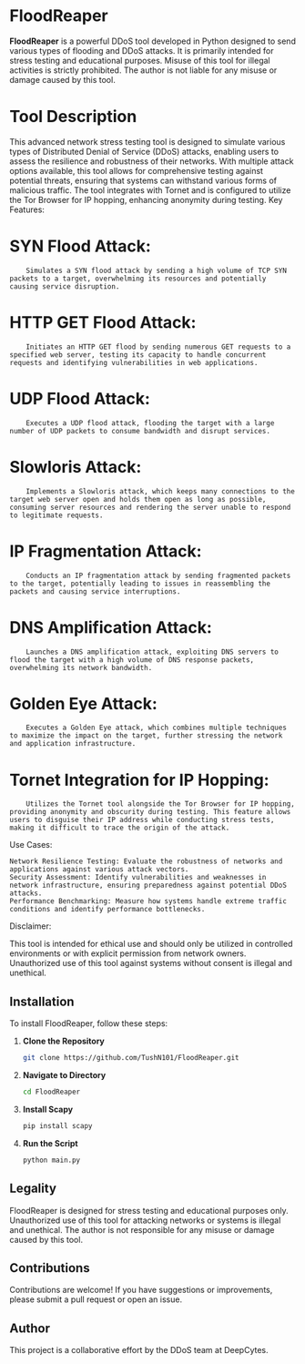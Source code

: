 # FloodReaper

**FloodReaper** is a powerful DDoS tool developed in Python designed to send various types of flooding and DDoS attacks. It is primarily intended for stress testing and educational purposes. Misuse of this tool for illegal activities is strictly prohibited. The author is not liable for any misuse or damage caused by this tool.

# Tool Description

This advanced network stress testing tool is designed to simulate various types of Distributed Denial of Service (DDoS) attacks, enabling users to assess the resilience and robustness of their networks. With multiple attack options available, this tool allows for comprehensive testing against potential threats, ensuring that systems can withstand various forms of malicious traffic. The tool integrates with Tornet and is configured to utilize the Tor Browser for IP hopping, enhancing anonymity during testing.
Key Features:

   # SYN Flood Attack:
        Simulates a SYN flood attack by sending a high volume of TCP SYN packets to a target, overwhelming its resources and potentially causing service disruption.

   # HTTP GET Flood Attack:
        Initiates an HTTP GET flood by sending numerous GET requests to a specified web server, testing its capacity to handle concurrent requests and identifying vulnerabilities in web applications.

   #  UDP Flood Attack:
        Executes a UDP flood attack, flooding the target with a large number of UDP packets to consume bandwidth and disrupt services.

   # Slowloris Attack:
        Implements a Slowloris attack, which keeps many connections to the target web server open and holds them open as long as possible, consuming server resources and rendering the server unable to respond to legitimate requests.

   # IP Fragmentation Attack:
        Conducts an IP fragmentation attack by sending fragmented packets to the target, potentially leading to issues in reassembling the packets and causing service interruptions.

   # DNS Amplification Attack:
        Launches a DNS amplification attack, exploiting DNS servers to flood the target with a high volume of DNS response packets, overwhelming its network bandwidth.

   # Golden Eye Attack:
        Executes a Golden Eye attack, which combines multiple techniques to maximize the impact on the target, further stressing the network and application infrastructure.

   # Tornet Integration for IP Hopping:
        Utilizes the Tornet tool alongside the Tor Browser for IP hopping, providing anonymity and obscurity during testing. This feature allows users to disguise their IP address while conducting stress tests, making it difficult to trace the origin of the attack.

Use Cases:

    Network Resilience Testing: Evaluate the robustness of networks and applications against various attack vectors.
    Security Assessment: Identify vulnerabilities and weaknesses in network infrastructure, ensuring preparedness against potential DDoS attacks.
    Performance Benchmarking: Measure how systems handle extreme traffic conditions and identify performance bottlenecks.

Disclaimer:

This tool is intended for ethical use and should only be utilized in controlled environments or with explicit permission from network owners. Unauthorized use of this tool against systems without consent is illegal and unethical.

## Installation

To install FloodReaper, follow these steps:

1. **Clone the Repository**

   ```bash
   git clone https://github.com/TushN101/FloodReaper.git

2. **Navigate to Directory**
   ```bash
   cd FloodReaper

3. **Install Scapy**
   ```bash
   pip install scapy

4. **Run the Script**
   ```bash
   python main.py

## Legality

FloodReaper is designed for stress testing and educational purposes only. Unauthorized use of this tool for attacking networks or systems is illegal and unethical. The author is not responsible for any misuse or damage caused by this tool.

## Contributions

Contributions are welcome! If you have suggestions or improvements, please submit a pull request or open an issue.

## Author

This project is a collaborative effort by the DDoS team at DeepCytes.

